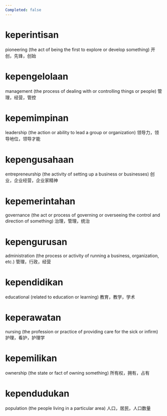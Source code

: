 ```yaml
---
Completed: false
---
```


# keperintisan

pioneering (the act of being the first to explore or develop something)
开创，先锋，创始

# kepengelolaan

management (the process of dealing with or controlling things or people)
管理，经营，管控

# kepemimpinan

leadership (the action or ability to lead a group or organization)
领导力，领导地位，领导才能

# kepengusahaan

entrepreneurship (the activity of setting up a business or businesses)
创业，企业经营，企业家精神

# kepemerintahan

governance (the act or process of governing or overseeing the control and direction of something)
治理，管理，统治

# kepengurusan

administration (the process or activity of running a business, organization, etc.)
管理，行政，经营

# kependidikan

educational (related to education or learning)
教育，教学，学术

# keperawatan

nursing (the profession or practice of providing care for the sick or infirm)
护理，看护，护理学

# kepemilikan

ownership (the state or fact of owning something)
所有权，拥有，占有

# kependudukan

population (the people living in a particular area)
人口，居民，人口数量

